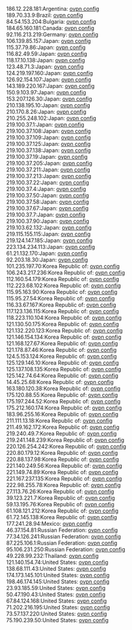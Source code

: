 186.12.228.181:Argentina: [ovpn config](vpn/186_12_228_181.ovpn)  
189.70.33.9:Brazil: [ovpn config](vpn/189_70_33_9.ovpn)  
84.54.153.204:Bulgaria: [ovpn config](vpn/84_54_153_204.ovpn)  
184.65.160.181:Canada: [ovpn config](vpn/184_65_160_181.ovpn)  
92.116.213.219:Germany: [ovpn config](vpn/92_116_213_219.ovpn)  
106.139.85.157:Japan: [ovpn config](vpn/106_139_85_157.ovpn)  
115.37.79.86:Japan: [ovpn config](vpn/115_37_79_86.ovpn)  
116.82.49.59:Japan: [ovpn config](vpn/116_82_49_59.ovpn)  
118.17.10.138:Japan: [ovpn config](vpn/118_17_10_138.ovpn)  
123.48.71.3:Japan: [ovpn config](vpn/123_48_71_3.ovpn)  
124.219.197.160:Japan: [ovpn config](vpn/124_219_197_160.ovpn)  
126.92.154.107:Japan: [ovpn config](vpn/126_92_154_107.ovpn)  
143.189.220.167:Japan: [ovpn config](vpn/143_189_220_167.ovpn)  
150.9.103.97:Japan: [ovpn config](vpn/150_9_103_97.ovpn)  
153.207.126.30:Japan: [ovpn config](vpn/153_207_126_30.ovpn)  
210.138.195.10:Japan: [ovpn config](vpn/210_138_195_10.ovpn)  
210.170.8.26:Japan: [ovpn config](vpn/210_170_8_26.ovpn)  
210.255.248.102:Japan: [ovpn config](vpn/210_255_248_102.ovpn)  
219.100.37.1:Japan: [ovpn config](vpn/219_100_37_1.ovpn)  
219.100.37.108:Japan: [ovpn config](vpn/219_100_37_108.ovpn)  
219.100.37.109:Japan: [ovpn config](vpn/219_100_37_109.ovpn)  
219.100.37.125:Japan: [ovpn config](vpn/219_100_37_125.ovpn)  
219.100.37.138:Japan: [ovpn config](vpn/219_100_37_138.ovpn)  
219.100.37.19:Japan: [ovpn config](vpn/219_100_37_19.ovpn)  
219.100.37.205:Japan: [ovpn config](vpn/219_100_37_205.ovpn)  
219.100.37.211:Japan: [ovpn config](vpn/219_100_37_211.ovpn)  
219.100.37.213:Japan: [ovpn config](vpn/219_100_37_213.ovpn)  
219.100.37.22:Japan: [ovpn config](vpn/219_100_37_22.ovpn)  
219.100.37.4:Japan: [ovpn config](vpn/219_100_37_4.ovpn)  
219.100.37.50:Japan: [ovpn config](vpn/219_100_37_50.ovpn)  
219.100.37.58:Japan: [ovpn config](vpn/219_100_37_58.ovpn)  
219.100.37.67:Japan: [ovpn config](vpn/219_100_37_67.ovpn)  
219.100.37.7:Japan: [ovpn config](vpn/219_100_37_7.ovpn)  
219.100.37.90:Japan: [ovpn config](vpn/219_100_37_90.ovpn)  
219.103.62.132:Japan: [ovpn config](vpn/219_103_62_132.ovpn)  
219.115.155.115:Japan: [ovpn config](vpn/219_115_155_115.ovpn)  
219.124.147.185:Japan: [ovpn config](vpn/219_124_147_185.ovpn)  
223.134.234.113:Japan: [ovpn config](vpn/223_134_234_113.ovpn)  
61.21.132.170:Japan: [ovpn config](vpn/61_21_132_170.ovpn)  
92.203.18.30:Japan: [ovpn config](vpn/92_203_18_30.ovpn)  
101.235.197.70:Korea Republic of: [ovpn config](vpn/101_235_197_70.ovpn)  
106.243.217.236:Korea Republic of: [ovpn config](vpn/106_243_217_236.ovpn)  
112.160.54.179:Korea Republic of: [ovpn config](vpn/112_160_54_179.ovpn)  
112.223.68.102:Korea Republic of: [ovpn config](vpn/112_223_68_102.ovpn)  
115.95.163.90:Korea Republic of: [ovpn config](vpn/115_95_163_90.ovpn)  
115.95.27.54:Korea Republic of: [ovpn config](vpn/115_95_27_54.ovpn)  
116.33.67.167:Korea Republic of: [ovpn config](vpn/116_33_67_167.ovpn)  
117.123.136.115:Korea Republic of: [ovpn config](vpn/117_123_136_115.ovpn)  
118.223.110.104:Korea Republic of: [ovpn config](vpn/118_223_110_104.ovpn)  
121.130.50.175:Korea Republic of: [ovpn config](vpn/121_130_50_175.ovpn)  
121.132.220.123:Korea Republic of: [ovpn config](vpn/121_132_220_123.ovpn)  
121.146.154.134:Korea Republic of: [ovpn config](vpn/121_146_154_134.ovpn)  
121.168.127.67:Korea Republic of: [ovpn config](vpn/121_168_127_67.ovpn)  
121.178.87.46:Korea Republic of: [ovpn config](vpn/121_178_87_46.ovpn)  
124.5.153.124:Korea Republic of: [ovpn config](vpn/124_5_153_124.ovpn)  
125.129.146.10:Korea Republic of: [ovpn config](vpn/125_129_146_10.ovpn)  
125.137.108.135:Korea Republic of: [ovpn config](vpn/125_137_108_135.ovpn)  
125.142.74.64:Korea Republic of: [ovpn config](vpn/125_142_74_64.ovpn)  
14.45.25.68:Korea Republic of: [ovpn config](vpn/14_45_25_68.ovpn)  
163.180.120.38:Korea Republic of: [ovpn config](vpn/163_180_120_38.ovpn)  
175.120.88.55:Korea Republic of: [ovpn config](vpn/175_120_88_55.ovpn)  
175.197.244.52:Korea Republic of: [ovpn config](vpn/175_197_244_52.ovpn)  
175.212.160.174:Korea Republic of: [ovpn config](vpn/175_212_160_174.ovpn)  
183.96.255.16:Korea Republic of: [ovpn config](vpn/183_96_255_16.ovpn)  
211.111.13.18:Korea Republic of: [ovpn config](vpn/211_111_13_18.ovpn)  
211.49.162.172:Korea Republic of: [ovpn config](vpn/211_49_162_172.ovpn)  
219.240.49.7:Korea Republic of: [ovpn config](vpn/219_240_49_7.ovpn)  
219.241.148.239:Korea Republic of: [ovpn config](vpn/219_241_148_239.ovpn)  
220.126.254.242:Korea Republic of: [ovpn config](vpn/220_126_254_242.ovpn)  
220.80.179.12:Korea Republic of: [ovpn config](vpn/220_80_179_12.ovpn)  
220.88.137.98:Korea Republic of: [ovpn config](vpn/220_88_137_98.ovpn)  
221.140.249.56:Korea Republic of: [ovpn config](vpn/221_140_249_56.ovpn)  
221.149.74.89:Korea Republic of: [ovpn config](vpn/221_149_74_89.ovpn)  
221.167.237.135:Korea Republic of: [ovpn config](vpn/221_167_237_135.ovpn)  
222.98.255.78:Korea Republic of: [ovpn config](vpn/222_98_255_78.ovpn)  
27.113.76.26:Korea Republic of: [ovpn config](vpn/27_113_76_26.ovpn)  
39.123.221.7:Korea Republic of: [ovpn config](vpn/39_123_221_7.ovpn)  
59.13.195.76:Korea Republic of: [ovpn config](vpn/59_13_195_76.ovpn)  
61.108.121.212:Korea Republic of: [ovpn config](vpn/61_108_121_212.ovpn)  
61.72.145.138:Korea Republic of: [ovpn config](vpn/61_72_145_138.ovpn)  
177.241.28.94:Mexico: [ovpn config](vpn/177_241_28_94.ovpn)  
46.37.154.81:Russian Federation: [ovpn config](vpn/46_37_154_81.ovpn)  
77.34.126.241:Russian Federation: [ovpn config](vpn/77_34_126_241.ovpn)  
87.225.106.1:Russian Federation: [ovpn config](vpn/87_225_106_1.ovpn)  
95.106.231.250:Russian Federation: [ovpn config](vpn/95_106_231_250.ovpn)  
49.228.99.232:Thailand: [ovpn config](vpn/49_228_99_232.ovpn)  
121.140.154.74:United States: [ovpn config](vpn/121_140_154_74.ovpn)  
138.68.111.43:United States: [ovpn config](vpn/138_68_111_43.ovpn)  
174.173.145.101:United States: [ovpn config](vpn/174_173_145_101.ovpn)  
198.46.174.145:United States: [ovpn config](vpn/198_46_174_145.ovpn)  
23.93.185.59:United States: [ovpn config](vpn/23_93_185_59.ovpn)  
50.47.190.43:United States: [ovpn config](vpn/50_47_190_43.ovpn)  
67.84.124.168:United States: [ovpn config](vpn/67_84_124_168.ovpn)  
71.202.216.195:United States: [ovpn config](vpn/71_202_216_195.ovpn)  
73.57.137.220:United States: [ovpn config](vpn/73_57_137_220.ovpn)  
75.190.239.50:United States: [ovpn config](vpn/75_190_239_50.ovpn)  
